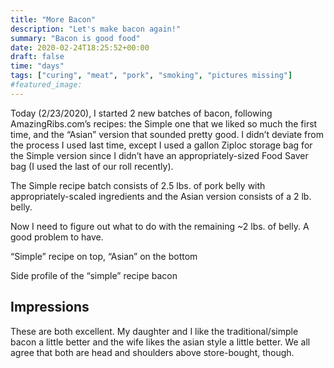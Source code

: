 ```yaml
---
title: "More Bacon"
description: "Let's make bacon again!"
summary: "Bacon is good food"
date: 2020-02-24T18:25:52+00:00
draft: false
time: "days"
tags: ["curing", "meat", "pork", "smoking", "pictures missing"]
#featured_image: 
---
```


Today (2/23/2020), I started 2 new batches of bacon, following AmazingRibs.com’s recipes: the Simple one that we liked so much the first time, and the “Asian” version that sounded pretty good. I didn’t deviate from the process I used last time, except I used a gallon Ziploc storage bag for the Simple version since I didn’t have an appropriately-sized Food Saver bag (I used the last of our roll recently).

The Simple recipe batch consists of 2.5 lbs. of pork belly with appropriately-scaled ingredients and the Asian version consists of a 2 lb. belly.

Now I need to figure out what to do with the remaining ~2 lbs. of belly. A good problem to have.


“Simple” recipe on top, “Asian” on the bottom

Side profile of the “simple” recipe bacon

## Impressions

These are both excellent. My daughter and I like the traditional/simple bacon a little better and the wife likes the asian style a little better. We all agree that both are head and shoulders above store-bought, though.